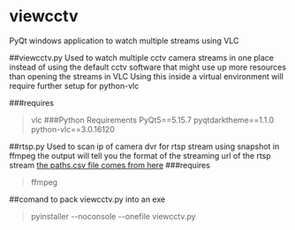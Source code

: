 # viewcctv
PyQt windows application to watch multiple streams using VLC

##viewcctv.py
Used to watch multiple cctv camera streams in one place instead of using the default cctv software that might use up more resources than opening the streams in VLC
Using this inside a virtual environment will require further setup for python-vlc

###requires
>vlc
###Python Requirements
>PyQt5==5.15.7
>pyqtdarktheme==1.1.0
>python-vlc==3.0.16120

##rtsp.py
Used to scan ip of camera dvr for rtsp stream using snapshot in ffmpeg
the output will tell you the format of the streaming url of the rtsp stream
[the paths.csv file comes from here](https://github.com/CamioCam/rtsp)
###requires
>ffmpeg


##comand to pack viewcctv.py into an exe
>pyinstaller --noconsole --onefile viewcctv.py